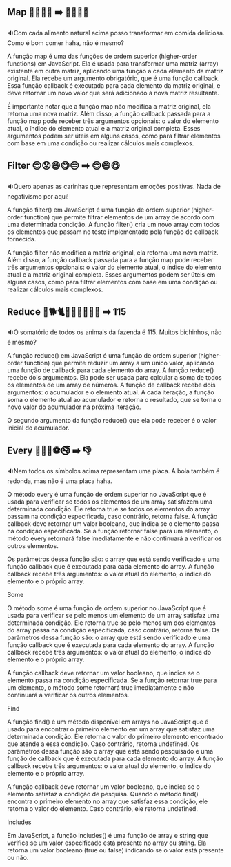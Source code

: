 ## Map 🥔🥚🌽🥛 ➡️ 🍟🍳🍿🧀
🔉Com cada alimento natural acima posso transformar em comida deliciosa. Como é bom comer haha, não é mesmo?

A função map é uma das funções de ordem superior (higher-order functions) em JavaScript. Ela é usada para transformar uma matriz (array) existente em outra matriz, aplicando uma função a cada elemento da matriz original.
Ela recebe um argumento obrigatório, que é uma função callback. Essa função callback é executada para cada elemento da matriz original, e deve retornar um novo valor que será adicionado à nova matriz resultante.

É importante notar que a função map não modifica a matriz original, ela retorna uma nova matriz. Além disso, a função callback passada para a função map pode receber três argumentos opcionais: o valor do elemento atual, o índice do elemento atual e a matriz original completa. Esses argumentos podem ser úteis em alguns casos, como para filtrar elementos com base em uma condição ou realizar cálculos mais complexos.

## Filter 😌😟😄😋😒 ➡️ 😌😄😋
🔉Quero apenas as carinhas que representam emoções positivas. Nada de negativismo por aqui!

A função filter() em JavaScript é uma função de ordem superior (higher-order function) que permite filtrar elementos de um array de acordo com uma determinada condição. A função filter() cria um novo array com todos os elementos que passam no teste implementado pela função de callback fornecida.

A função filter não modifica a matriz original, ela retorna uma nova matriz. Além disso, a função callback passada para a função map pode receber três argumentos opcionais: o valor do elemento atual, o índice do elemento atual e a matriz original completa. Esses argumentos podem ser úteis em alguns casos, como para filtrar elementos com base em uma condição ou realizar cálculos mais complexos.

## Reduce 🐖🐕🐈🐎🦆🐓🐄🐇🦃 ➡️ 115
🔉O somatório de todos os animais da fazenda é 115. Muitos bichinhos, não é mesmo?

A função reduce() em JavaScript é uma função de ordem superior (higher-order function) que permite reduzir um array a um único valor, aplicando uma função de callback para cada elemento do array. A função reduce() recebe dois argumentos.
Ela pode ser usada para calcular a soma de todos os elementos de um array de números. A função de callback recebe dois argumentos: o acumulador e o elemento atual. A cada iteração, a função soma o elemento atual ao acumulador e retorna o resultado, que se torna o novo valor do acumulador na próxima iteração.

O segundo argumento da função reduce() que ela pode receber é o valor inicial do acumulador.

## Every 🚳🚯🚷⚽🚭 ➡️ 👎
🔉Nem todos os símbolos acima representam uma placa. A bola também é redonda, mas não é uma placa haha.

O método every é uma função de ordem superior no JavaScript que é usada para verificar se todos os elementos de um array satisfazem uma determinada condição. Ele retorna true se todos os elementos do array passam na condição especificada, caso contrário, retorna false.
A função callback deve retornar um valor booleano, que indica se o elemento passa na condição especificada. Se a função retornar false para um elemento, o método every retornará false imediatamente e não continuará a verificar os outros elementos.

Os parâmetros dessa função são: o array que está sendo verificado e uma função callback que é executada para cada elemento do array. A função callback recebe três argumentos: o valor atual do elemento, o índice do elemento e o próprio array.

Some

O método some é uma função de ordem superior no JavaScript que é usada para verificar se pelo menos um elemento de um array satisfaz uma determinada condição. Ele retorna true se pelo menos um dos elementos do array passa na condição especificada, caso contrário, retorna false.
Os parâmetros dessa função são: o array que está sendo verificado e uma função callback que é executada para cada elemento do array. A função callback recebe três argumentos: o valor atual do elemento, o índice do elemento e o próprio array.

A função callback deve retornar um valor booleano, que indica se o elemento passa na condição especificada. Se a função retornar true para um elemento, o método some retornará true imediatamente e não continuará a verificar os outros elementos.

Find

A função find() é um método disponível em arrays no JavaScript que é usado para encontrar o primeiro elemento em um array que satisfaz uma determinada condição. Ele retorna o valor do primeiro elemento encontrado que atende a essa condição. Caso contrário, retorna undefined.
Os parâmetros dessa função são o array que está sendo pesquisado e uma função de callback que é executada para cada elemento do array. A função callback recebe três argumentos: o valor atual do elemento, o índice do elemento e o próprio array.

A função callback deve retornar um valor booleano, que indica se o elemento satisfaz a condição de pesquisa. Quando o método find() encontra o primeiro elemento no array que satisfaz essa condição, ele retorna o valor do elemento. Caso contrário, ele retorna undefined.

Includes 

Em JavaScript, a função includes() é uma função de array e string que verifica se um valor especificado está presente no array ou string. Ela retorna um valor booleano (true ou false) indicando se o valor está presente ou não.

